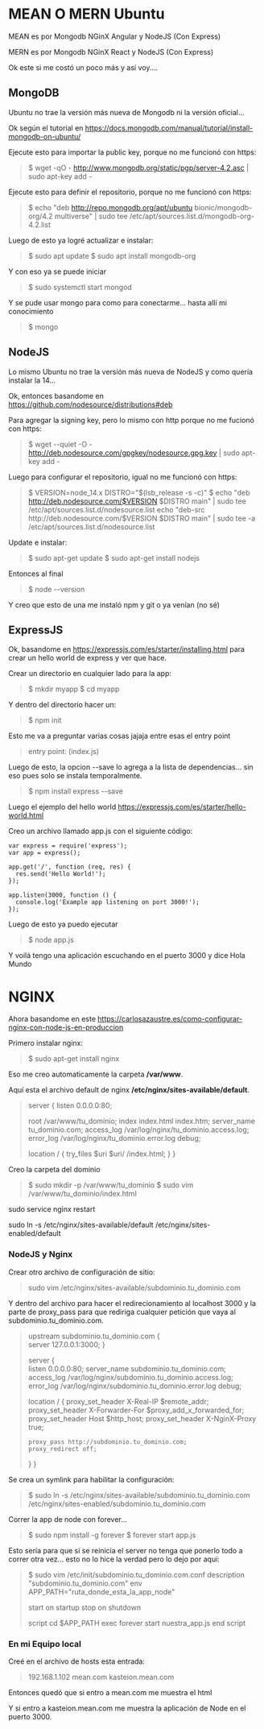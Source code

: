 # MEAN O MERN Ubuntu

MEAN es por Mongodb NGinX Angular y NodeJS (Con Express)

MERN es por Mongodb NGinX React y NodeJS (Con Express)

Ok este si me costó un poco más y así voy....

## MongoDB

Ubuntu no trae la versión más nueva de Mongodb ni la versión oficial...

Ok según el tutorial en https://docs.mongodb.com/manual/tutorial/install-mongodb-on-ubuntu/

Ejecute esto para importar la public key, porque no me funcionó con https:

> $ wget -qO - http://www.mongodb.org/static/pgp/server-4.2.asc | sudo apt-key add -

Ejecute esto para definir el repositorio, porque no me funcionó con https:

> $ echo "deb http://repo.mongodb.org/apt/ubuntu bionic/mongodb-org/4.2 multiverse" | sudo tee /etc/apt/sources.list.d/mongodb-org-4.2.list

Luego de esto ya logré actualizar e instalar:
> $ sudo apt update
> $ sudo apt install mongodb-org

Y con eso ya se puede iniciar 
> $ sudo systemctl start mongod

Y se pude usar mongo para como para conectarme... hasta allí mi conocimiento 
> $ mongo

## NodeJS

Lo mismo Ubuntu no trae la versión más nueva de NodeJS y como quería instalar
la 14... 

Ok, entonces basandome en https://github.com/nodesource/distributions#deb

Para agregar la signing key, pero lo mismo con http porque no me fucionó con https:
> $ wget --quiet -O - http://deb.nodesource.com/gpgkey/nodesource.gpg.key | sudo apt-key add -

Luego para configurar el repositorio, igual no me funcionó con https:
> $ VERSION=node_14.x
> DISTRO="$(lsb_release -s -c)"
> $ echo "deb http://deb.nodesource.com/$VERSION $DISTRO main" | sudo tee /etc/apt/sources.list.d/nodesource.list
> echo "deb-src http://deb.nodesource.com/$VERSION $DISTRO main" | sudo tee -a /etc/apt/sources.list.d/nodesource.list

Update e instalar:
> $ sudo apt-get update
> $ sudo apt-get install nodejs

Entonces al final 
> $ node --version

Y creo que esto de una me instaló npm y git o ya venían (no sé)

## ExpressJS

Ok, basandome en https://expressjs.com/es/starter/installing.html para crear un hello world de express y ver que hace.

Crear un directorio en cualquier lado para la app:
>$ mkdir myapp
> $ cd myapp

Y dentro del directorio hacer un:
> $ npm init

Esto me va a preguntar varias cosas jajaja entre esas el entry point
> entry point: (index.js)

Luego de esto, la opcion --save lo agrega a la lista de dependencias... sin eso pues solo se instala temporalmente.
> $ npm install express --save

Luego el ejemplo del hello world https://expressjs.com/es/starter/hello-world.html

Creo un archivo llamado app.js con el siguiente código:
```
var express = require('express');
var app = express();

app.get('/', function (req, res) {
  res.send('Hello World!');
});

app.listen(3000, function () {
  console.log('Example app listening on port 3000!');
});
```

Luego de esto ya puedo ejecutar
> $ node app.js

Y voilá tengo una aplicación escuchando en el puerto 3000 y dice Hola Mundo

# NGINX

Ahora basandome en este https://carlosazaustre.es/como-configurar-nginx-con-node-js-en-produccion

Primero instalar nginx:
> $ sudo apt-get install nginx

Eso me creo automaticamente la carpeta **/var/www**.

Aquí esta el archivo default de nginx **/etc/nginx/sites-available/default**.

> server {
>   listen 0.0.0.0:80;
> 
>   root /var/www/tu_dominio;
>   index index.html index.htm;
>   server_name tu_dominio.com;
>   access_log /var/log/nginx/tu_dominio.access.log;
>   error_log /var/log/nginx/tu_dominio.error.log debug;
> 
>   location / {
>     try_files $uri $uri/ /index.html;
>   }
> }

Creo la carpeta del dominio
> $ sudo mkdir -p /var/www/tu_dominio
> $ sudo vim /var/www/tu_dominio/index.html

sudo service nginx restart

 sudo ln -s /etc/nginx/sites-available/default /etc/nginx/sites-enabled/default

### NodeJS y Nginx

Crear otro archivo de configuración de sitio:
> sudo vim /etc/nginx/sites-available/subdominio.tu_dominio.com

Y dentro del archivo para hacer el redirecionamiento al localhost 3000 y la parte de proxy_pass para que rediriga cualquier petición que vaya al subdominio.tu_dominio.com.

> upstream subdominio.tu_dominio.com {  
> server 127.0.0.1:3000;
> }
> 
> server {  
>  listen 0.0.0.0:80;
>  server_name subdominio.tu_dominio.com;
>  access_log /var/log/nginx/subdominio.tu_dominio.access.log;
>  error_log /var/log/nginx/subdominio.tu_dominio.error.log debug;
> 
>  location / {
>     proxy_set_header X-Real-IP $remote_addr;
>     proxy_set_header X-Forwarder-For $proxy_add_x_forwarded_for;
>     proxy_set_header Host $http_host;
>     proxy_set_header X-NginX-Proxy true;
> 
>     proxy_pass http://subdominio.tu_dominio.com;
>     proxy_redirect off;
>   }
> }

Se crea un symlink para habilitar la configuración:

> $ sudo ln -s /etc/nginx/sites-available/subdominio.tu_dominio.com /etc/nginx/sites-enabled/subdominio.tu_dominio.com

Correr la app de node con forever...

> $ sudo npm install -g forever
> $ forever start app.js

Esto sería para que si se reinicia el server no tenga que ponerlo todo a correr otra vez... esto no lo hice la verdad pero lo dejo por aqui:

> $ sudo vim /etc/init/subdominio.tu_dominio.com.conf
> description "subdominio.tu_dominio.com"
> env APP_PATH="ruta_donde_esta_la_app_node"
> 
> start on startup
> stop on shutdown
> 
> script
>   cd $APP_PATH
>   exec forever start nuestra_app.js
> end script

### En mi Equipo local

Creé en el archivo de hosts esta entrada:

> 192.168.1.102 mean.com kasteion.mean.com

Entonces quedó que si entro a mean.com me muestra el html

Y si entro a kasteion.mean.com me muestra la aplicación de Node en el puerto 3000.